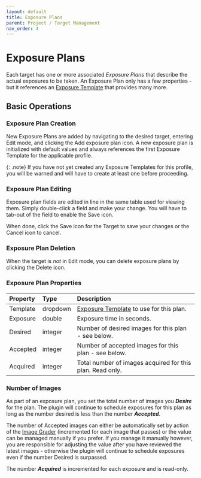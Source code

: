```yaml
---
layout: default
title: Exposure Plans
parent: Project / Target Management
nav_order: 4
---
```


# Exposure Plans

Each target has one or more associated _Exposure Plans_ that describe the actual exposures to be taken.  An Exposure Plan only has a few properties - but it references an [Exposure Template](exposure-templates.html) that provides many more.

## Basic Operations

### Exposure Plan Creation

New Exposure Plans are added by navigating to the desired target, entering Edit mode, and clicking the Add exposure plan icon.  A new exposure plan is initialized with default values and always references the first Exposure Template for the applicable profile.

{: .note}
If you have not yet created any Exposure Templates for this profile, you will be warned and will have to create at least one before proceeding.

### Exposure Plan Editing

Exposure plan fields are edited in line in the same table used for viewing them.  Simply double-click a field and make your change.  You will have to tab-out of the field to enable the Save icon.

When done, click the Save icon for the Target to save your changes or the Cancel icon to cancel.

### Exposure Plan Deletion
When the target is _not_ in Edit mode, you can delete exposure plans by clicking the Delete icon.

### Exposure Plan Properties

|Property|Type|Description|
|:--|:--|:--|
|Template|dropdown|[Exposure Template](exposure-templates.html) to use for this plan.|
|Exposure|double|Exposure time in seconds.|
|Desired|integer|Number of desired images for this plan - see below.|
|Accepted|integer|Number of accepted images for this plan - see below.|
|Acquired|integer|Total number of images acquired for this plan.  Read only.|
 
### Number of Images

As part of an exposure plan, you set the total number of images you **_Desire_** for the plan.  The plugin will continue to schedule exposures for this plan as long as the number desired is less than the number **_Accepted_**.

The number of Accepted images can either be automatically set by action of the [Image Grader](../post-acquisition/image-grader.html) (incremented for each image that passes) or the value can be managed manually if you prefer.  If you manage it manually however, you are responsible for adjusting the value after you have reviewed the latest images - otherwise the plugin will continue to schedule exposures even if the number Desired is surpassed.

The number **_Acquired_** is incremented for each exposure and is read-only.

